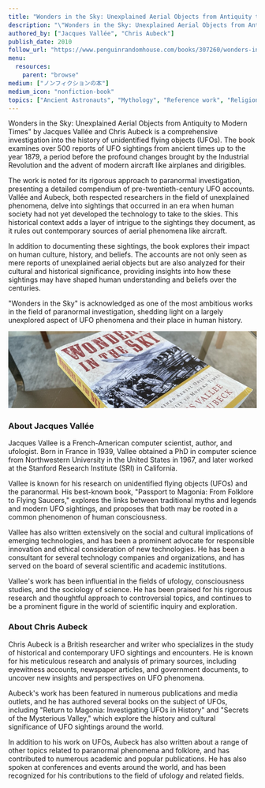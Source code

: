 ```yaml
---
title: "Wonders in the Sky: Unexplained Aerial Objects from Antiquity to Modern Times"
description: "\"Wonders in the Sky: Unexplained Aerial Objects from Antiquity to Modern Times\" by Jacques Vallée and Chris Aubeck is a comprehensive investigation into the history of unidentified flying objects (UFOs). The book examines over 500 reports of UFO sightings from ancient times up to the year 1879, a period before the profound changes brought by the Industrial Revolution and the advent of modern aircraft like airplanes and dirigibles."
authored_by: ["Jacques Vallée", "Chris Aubeck"]
publish_date: 2010
follow_url: "https://www.penguinrandomhouse.com/books/307260/wonders-in-the-sky-by-jacques-vallee/"
menu:
  resources:
    parent: "browse"
medium: ["ノンフィクションの本"]
medium_icon: "nonfiction-book"
topics: ["Ancient Astronauts", "Mythology", "Reference work", "Religion", "The Tradition"]
---
```


Wonders in the Sky: Unexplained Aerial Objects from Antiquity to Modern Times" by Jacques Vallée and Chris Aubeck is a comprehensive investigation into the history of unidentified flying objects (UFOs). The book examines over 500 reports of UFO sightings from ancient times up to the year 1879, a period before the profound changes brought by the Industrial Revolution and the advent of modern aircraft like airplanes and dirigibles.

The work is noted for its rigorous approach to paranormal investigation, presenting a detailed compendium of pre-twentieth-century UFO accounts. Vallée and Aubeck, both respected researchers in the field of unexplained phenomena, delve into sightings that occurred in an era when human society had not yet developed the technology to take to the skies. This historical context adds a layer of intrigue to the sightings they document, as it rules out contemporary sources of aerial phenomena like aircraft.

In addition to documenting these sightings, the book explores their impact on human culture, history, and beliefs. The accounts are not only seen as mere reports of unexplained aerial objects but are also analyzed for their cultural and historical significance, providing insights into how these sightings may have shaped human understanding and beliefs over the centuries.

"Wonders in the Sky" is acknowledged as one of the most ambitious works in the field of paranormal investigation, shedding light on a largely unexplored aspect of UFO phenomena and their place in human history​.

![Image](images/wonders-in-the-sky-book.jpg "Wonders in the Sky, 2010 — Jacques Vallée & Chris Aubeck")

### About Jacques Vallée

Jacques Vallee is a French-American computer scientist, author, and ufologist. Born in France in 1939, Vallee obtained a PhD in computer science from Northwestern University in the United States in 1967, and later worked at the Stanford Research Institute (SRI) in California.

Vallee is known for his research on unidentified flying objects (UFOs) and the paranormal. His best-known book, "Passport to Magonia: From Folklore to Flying Saucers," explores the links between traditional myths and legends and modern UFO sightings, and proposes that both may be rooted in a common phenomenon of human consciousness.

Vallee has also written extensively on the social and cultural implications of emerging technologies, and has been a prominent advocate for responsible innovation and ethical consideration of new technologies. He has been a consultant for several technology companies and organizations, and has served on the board of several scientific and academic institutions.

Vallee's work has been influential in the fields of ufology, consciousness studies, and the sociology of science. He has been praised for his rigorous research and thoughtful approach to controversial topics, and continues to be a prominent figure in the world of scientific inquiry and exploration.

### About Chris Aubeck

Chris Aubeck is a British researcher and writer who specializes in the study of historical and contemporary UFO sightings and encounters. He is known for his meticulous research and analysis of primary sources, including eyewitness accounts, newspaper articles, and government documents, to uncover new insights and perspectives on UFO phenomena.

Aubeck's work has been featured in numerous publications and media outlets, and he has authored several books on the subject of UFOs, including "Return to Magonia: Investigating UFOs in History" and "Secrets of the Mysterious Valley," which explore the history and cultural significance of UFO sightings around the world.

In addition to his work on UFOs, Aubeck has also written about a range of other topics related to paranormal phenomena and folklore, and has contributed to numerous academic and popular publications. He has also spoken at conferences and events around the world, and has been recognized for his contributions to the field of ufology and related fields.
